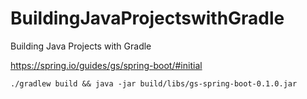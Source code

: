 # BuildingJavaProjectswithGradle
Building Java Projects with Gradle

https://spring.io/guides/gs/spring-boot/#initial
```
./gradlew build && java -jar build/libs/gs-spring-boot-0.1.0.jar
```
